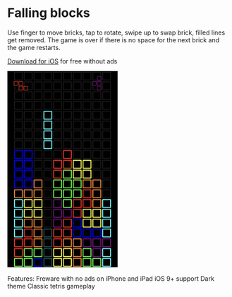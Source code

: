 #  Falling blocks

Use finger to move bricks, tap to rotate, swipe up to swap brick, filled lines get removed.
The game is over if there is no space for the next brick and the game restarts.

[Download for iOS](https://apps.apple.com/no/app/falling-squares/id1494243191) for free without ads

<img src="https://raw.githubusercontent.com/olavsalhus/Falling-blocks/master/screenshot.png" alt="screenshot" width="250"/>

Features:
Freware with no ads on iPhone and iPad
iOS 9+ support
Dark theme
Classic tetris gameplay
